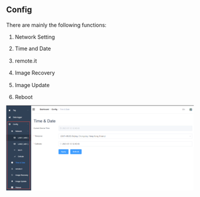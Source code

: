 ## Config


There are mainly the following functions:　

1. Network Setting

2. Time and Date

3. remote.it　

4. Image Recovery

5. Image Update　

6. Reboot


![](config_001.png)

　
